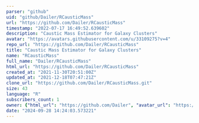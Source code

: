 ```yaml
---
parser: "github"
uid: "github/Dailer/RCausticMass"
url: "https://github.com/Dailer/RCausticMass"
timestamp: "2022-07-17 16:49:52.639602"
description: "Caustic Mass Estimator for Galaxy Clusters"
avatar: "https://avatars.githubusercontent.com/u/33109275?v=4"
repo_url: "https://github.com/Dailer/RCausticMass"
title: "Caustic Mass Estimator for Galaxy Clusters"
name: "RCausticMass"
full_name: "Dailer/RCausticMass"
html_url: "https://github.com/Dailer/RCausticMass"
created_at: "2021-11-30T20:51:00Z"
updated_at: "2021-12-18T07:47:21Z"
clone_url: "https://github.com/Dailer/RCausticMass.git"
size: 43
language: "R"
subscribers_count: 1
owner: {"html_url": "https://github.com/Dailer", "avatar_url": "https://avatars.githubusercontent.com/u/33109275?v=4", "login": "Dailer", "type": "User"}
date: "2024-09-28 14:24:03.573221"
---
```

